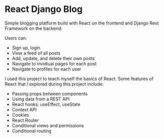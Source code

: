 # React Django Blog

Simple blogging platform build with React on the frontend and Django Rest Framework on the backend.

Users can:
* Sign up, login
* View a feed of all posts
* Add, update, and delete their own posts
* Navigate to invidiual pages for each post
* Navigate to profiles for each user


I used this project to teach myself the basics of React. Some features of React that I explored during this project include:
* Passing props between components
* Using data from a REST API
* React hooks: useEffect, useState
* Context API
* Cookies
* React Router
* Conditional views and permissions 
* Conditional routing